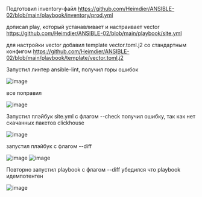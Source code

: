 Подготовил inventory-файл  https://github.com/Heimdier/ANSIBLE-02/blob/main/playbook/inventory/prod.yml

дописал play, который устанавливает и настраивает vector    https://github.com/Heimdier/ANSIBLE-02/blob/main/playbook/site.yml

для настройки vector добавил template vector.toml.j2 со стандартным конфигом  https://github.com/Heimdier/ANSIBLE-02/blob/main/playbook/template/vector.toml.j2

Запустил линтер ansible-lint, получил горы ошибок    

![image](https://github.com/user-attachments/assets/4aa2fe9d-8dda-4898-8e8c-691874366d25)

все поправил    

![image](https://github.com/user-attachments/assets/d1459527-1958-43d0-b533-1b07560e59b3)

Запустил плэйбук site.yml с флагом --check    получил ошибку, так как нет скачанных пакетов clickhouse

![image](https://github.com/user-attachments/assets/7745b721-65cc-487b-bfb6-de31d8147f76)

запустил плэйбук с флагом --diff    

![image](https://github.com/user-attachments/assets/33b7daff-f650-406f-a51a-bba9e38c304d)
![image](https://github.com/user-attachments/assets/872111f8-88db-40f1-a727-303896891c31)

Повторно запустил playbook с флагом --diff убедился что playbook идемпотентен

![image](https://github.com/user-attachments/assets/a7ee29cb-c3c2-42bb-819d-9d7339f34137)









